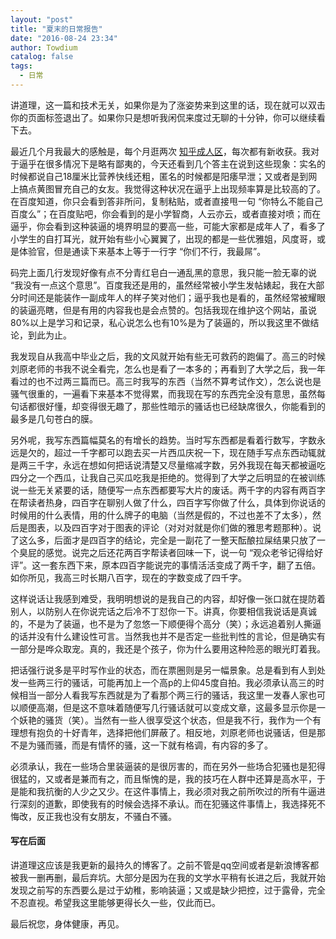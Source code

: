 ```yaml
---
layout: "post"
title: "夏末的日常报告"
date: "2016-08-24 23:34"
author: Towdium
catalog: false
tags:
  - 日常
---
```


讲道理，这一篇和技术无关，如果你是为了涨姿势来到这里的话，现在就可以双击你的页面标签退出了。如果你只是想听我闲侃来度过无聊的十分钟，你可以继续看下去。

最近几个月我最大的感触是，每个月逛两次 [知乎成人区][1]，每次都有新收获。我对于逼乎在很多情况下是略有鄙夷的，今天还看到几个答主在说到这些现象：实名的时候都说自己18厘米比营养快线还粗，匿名的时候都是阳痿早泄；又或者是到网上搞点黄图冒充自己的女友。我觉得这种状况在逼乎上出现频率算是比较高的了。在百度知道，你只会看到答非所问，复制粘贴，或者直接甩一句 “你特么不能自己百度么”；在百度贴吧，你会看到的是小学智商，人云亦云，或者直接对喷；而在逼乎，你会看到这种装逼的境界明显的要高一些，可能大家都是成年人了，看多了小学生的自打耳光，就开始有些小心翼翼了，出现的都是一些优雅姐，风度哥，或是体验官，但是通读下来基本上等于一行字 “你们不行，我最屌”。

码完上面几行发现好像有点不分青红皂白一通乱黑的意思，我只能一脸无辜的说 “我没有一点这个意思”。百度我还是用的，虽然经常被小学生发帖婊起，我在大部分时间还是能装作一副成年人的样子笑对他们；逼乎我也是看的，虽然经常被耀眼的装逼亮瞎，但是有用的内容我也是会点赞的。包括我现在维护这个网站，虽说80%以上是学习和记录，私心说怎么也有10%是为了装逼的，所以我这里不做结论，到此为止。

我发现自从我高中毕业之后，我的文风就开始有些无可救药的跑偏了。高三的时候刘原老师的书我不说全看完，怎么也是看了一本多的；再看到了大学之后，我一年看过的也不过两三篇而已。高三时我写的东西（当然不算考试作文），怎么说也是骚气很重的，一遍看下来基本不觉得累，而我现在写的东西完全没有意思，虽然每句话都很好懂，却变得很无趣了，那些性暗示的骚话也已经缺席很久，你能看到的最多是几句苍白的膜。

另外呢，我写东西篇幅莫名的有增长的趋势。当时写东西都是看着行数写，字数永远是欠的，超过一千字都可以跑去买一片西瓜庆祝一下，现在随手写点东西动辄就是两三千字，永远在想如何把话说清楚又尽量缩减字数，另外我现在每天都被逼吃四分之一个西瓜，让我自己买瓜吃我是拒绝的。觉得到了大学之后明显的在被训练说一些无关紧要的话，随便写一点东西都要写大片的废话。两千字的内容有两百字在帮读者热身，四百字在聊别人做了什么，四百字写你做了什么，具体到你说话的时候用的什么表情，用的什么牌子的电脑（当然是假的，不过也差不了太多），然后是图表，以及四百字对于图表的评论（对对对就是你们做的雅思考题那种）。说了这么多，后面才是四百字的结论，完全是一副花了一整天酝酿拉屎结果只放了一个臭屁的感觉。说完之后还花两百字帮读者回味一下，说一句 “观众老爷记得给好评”。这一套东西下来，原本四百字能说完的事情活活变成了两千字，翻了五倍。如你所见，我高三时长期八百字，现在的字数变成了四千字。

这样说话让我感到难受，我明明想说的是我自己的内容，却好像一张口就在提防着别人，以防别人在你说完话之后冷不丁怼你一下。讲真，你要相信我说话是真诚的，不是为了装逼，也不是为了忽悠一下顺便得个高分（笑）；永远追着别人撕逼的话并没有什么建设性可言。当然我也并不是否定一些批判性的言论，但是确实有一部分是哗众取宠。真的，我还是个孩子，你为什么要用这种险恶的眼光盯着我。

把话强行说多是平时写作业的状态，而在票圈则是另一幅景象。总是看到有人到处发一些两三行的骚话，可能再加上一个高p的上仰45度自拍。我必须承认高三的时候相当一部分人看我写东西就是为了看那个两三行的骚话，我这里一发春人家也可以顺便高潮，但是这不意味着随便写几行骚话就可以变成文章，这最多显示你是一个妖艳的骚货（笑）。当然有一些人很享受这个状态，但是我不行，我作为一个有理想有抱负的十好青年，选择把他们屏蔽了。相反地，刘原老师也说骚话，但是那不是为骚而骚，而是有情怀的骚，这一下就有格调，有内容的多了。

必须承认，我在一些场合里装逼装的是很厉害的，而在另外一些场合犯骚也是犯得很猛的，又或者是兼而有之，而且惭愧的是，我的技巧在人群中还算是高水平，于是能和我抗衡的人少之又少。在这件事情上，我必须对我之前所吹过的所有牛逼进行深刻的道歉，即使我有的时候会选择不承认。而在犯骚这件事情上，我选择死不悔改，反正我也没有女朋友，不骚白不骚。

#### 写在后面

讲道理这应该是我更新的最持久的博客了。之前不管是qq空间或者是新浪博客都被我一删再删，最后弃坑。大部分是因为在我的文学水平稍有长进之后，我就开始发现之前写的东西要么是过于幼稚，影响装逼；又或是缺少把控，过于露骨，完全不忍直视。希望我这里能够更得长久一些，仅此而已。

最后祝您，身体健康，再见。

[1]: https://www.zhihu.com/topic/19805970/hot
